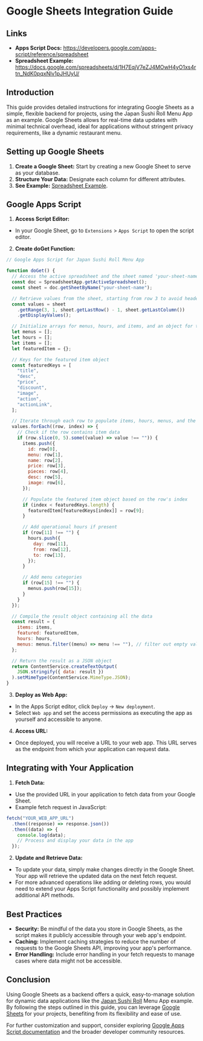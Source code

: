 # Google Sheets Integration Guide

## Links

- **Apps Script Docs:** https://developers.google.com/apps-script/reference/spreadsheet
- **Spreadsheet Example:** https://docs.google.com/spreadsheets/d/1H7EqjV7eZJ4MOwH4yO1xs4rtn_NdK0pqxNlv1pJHUyU/

## Introduction

This guide provides detailed instructions for integrating Google Sheets as a simple, flexible backend for projects, using the Japan Sushi Roll Menu App as an example. Google Sheets allows for real-time data updates with minimal technical overhead, ideal for applications without stringent privacy requirements, like a dynamic restaurant menu.

## Setting up Google Sheets

1. **Create a Google Sheet:** Start by creating a new Google Sheet to serve as your database.
2. **Structure Your Data:** Designate each column for different attributes.
3. **See Example:** [Spreadsheet Example](https://docs.google.com/spreadsheets/d/1H7EqjV7eZJ4MOwH4yO1xs4rtn_NdK0pqxNlv1pJHUyU/).

## Google Apps Script

1. **Access Script Editor:**

- In your Google Sheet, go to `Extensions` > `Apps Script` to open the script editor.

2. **Create doGet Function:**

```javascript
// Google Apps Script for Japan Sushi Roll Menu App

function doGet() {
  // Access the active spreadsheet and the sheet named 'your-sheet-name'
  const doc = SpreadsheetApp.getActiveSpreadsheet();
  const sheet = doc.getSheetByName("your-sheet-name");

  // Retrieve values from the sheet, starting from row 3 to avoid headers
  const values = sheet
    .getRange(3, 1, sheet.getLastRow() - 1, sheet.getLastColumn())
    .getDisplayValues();

  // Initialize arrays for menus, hours, and items, and an object for the featured item
  let menus = [];
  let hours = [];
  let items = [];
  let featuredItem = {};

  // Keys for the featured item object
  const featuredKeys = [
    "title",
    "desc",
    "price",
    "discount",
    "image",
    "action",
    "actionLink",
  ];

  // Iterate through each row to populate items, hours, menus, and the featured item
  values.forEach((row, index) => {
    // Check if the row contains item data
    if (row.slice(0, 5).some((value) => value !== "")) {
      items.push({
        id: row[0],
        menu: row[1],
        name: row[2],
        price: row[3],
        pieces: row[4],
        desc: row[5],
        image: row[6],
      });

      // Populate the featured item object based on the row's index
      if (index < featuredKeys.length) {
        featuredItem[featuredKeys[index]] = row[9];
      }

      // Add operational hours if present
      if (row[11] !== "") {
        hours.push({
          day: row[11],
          from: row[12],
          to: row[13],
        });
      }

      // Add menu categories
      if (row[15] !== "") {
        menus.push(row[15]);
      }
    }
  });

  // Compile the result object containing all the data
  const result = {
    items: items,
    featured: featuredItem,
    hours: hours,
    menus: menus.filter((menu) => menu !== ""), // filter out empty values
  };

  // Return the result as a JSON object
  return ContentService.createTextOutput(
    JSON.stringify({ data: result })
  ).setMimeType(ContentService.MimeType.JSON);
}
```

3. **Deploy as Web App:**

- In the Apps Script editor, click `Deploy` → `New deployment`.
- Select `Web app` and set the access permissions as executing the app as yourself and accessible to anyone.

4. **Access URL:**

- Once deployed, you will receive a URL to your web app. This URL serves as the endpoint from which your application can request data.

## Integrating with Your Application

1. **Fetch Data:**

- Use the provided URL in your application to fetch data from your Google Sheet.
- Example fetch request in JavaScript:

```javascript
fetch("YOUR_WEB_APP_URL")
  .then((response) => response.json())
  .then((data) => {
    console.log(data);
    // Process and display your data in the app
  });
```

2. **Update and Retrieve Data:**

- To update your data, simply make changes directly in the Google Sheet. Your app will retrieve the updated data on the next fetch request.
- For more advanced operations like adding or deleting rows, you would need to extend your Apps Script functionality and possibly implement additional API methods.

## Best Practices

- **Security:** Be mindful of the data you store in Google Sheets, as the script makes it publicly accessible through your web app's endpoint.
- **Caching:** Implement caching strategies to reduce the number of requests to the Google Sheets API, improving your app's performance.
- **Error Handling:** Include error handling in your fetch requests to manage cases where data might not be accessible.

## Conclusion

Using Google Sheets as a backend offers a quick, easy-to-manage solution for dynamic data applications like the [Japan Sushi Roll](https://japansushiroll.netlify.app/) Menu App example. By following the steps outlined in this guide, you can leverage [Google Sheets](https://sheets.google.com/) for your projects, benefiting from its flexibility and ease of use.

For further customization and support, consider exploring [Google Apps Script documentation](https://developers.google.com/apps-script/reference/spreadsheet) and the broader developer community resources.

